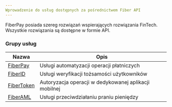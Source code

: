 ```yaml
---
Wprowadzenie do usług dostępnych za pośrednictwem Fiber API
---
```



FiberPay posiada szereg rozwiązań wspierających rozwiązania FinTech. Wszystkie rozwiązania są dostępne w formie API.    

### Grupy usług

| Nazwa      | Opis                                                  |
| ---------- | ----------------------------------------------------- |
| [FiberPay](fiberpay.md)   | Usługi automatyzacji operacji płatniczych             |
| [FiberID](fiberid.md)    | Usługi weryfikacji tożsamości użytkowników            |
| [FiberToken](fibertoken.md) | Autoryzacja operacji w dedykowanej aplikacji mobilnej |
| [FiberAML](fiberaml.md)  | Usługi przeciwdziałaniu praniu pieniędzy              |
